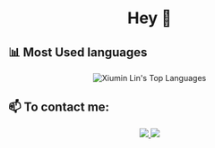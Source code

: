 <h1 align="center"> Hey 👋</h1>

## 📊 Most Used languages
<p align="center">
    <img alt="Xiumin Lin's Top Languages" src="https://github-readme-stats.vercel.app/api/top-langs/?username=xiumin-Lin&langs_count=8&count_private=true&layout=compact&theme=tokyonight&hide_title=true" />
</p>


## 📫 To contact me:
<p align="center">
    <a href="mailto: Xiumin.xlin@gmail.com">
        <img src="https://img.shields.io/badge/Gmail-D14836?style=for-the-badge&logo=gmail&logoColor=white">
    </a>
    <a href="https://www.linkedin.com/in/xiumin-lin/">
        <img src="https://img.shields.io/badge/LinkedIn-0077B5?style=for-the-badge&logo=linkedin&logoColor=white">
    </a>
</p>
